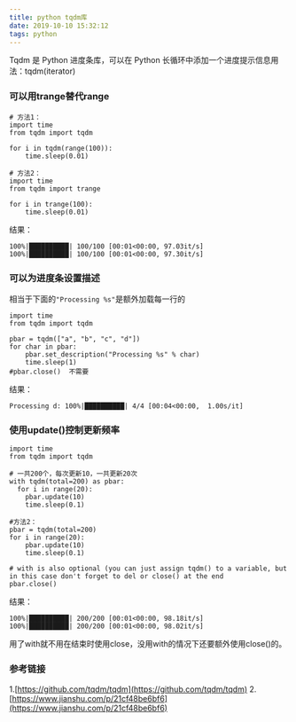 ```yaml
---
title: python tqdm库
date: 2019-10-10 15:32:12
tags: python
---
```

Tqdm 是 Python 进度条库，可以在 Python 长循环中添加一个进度提示信息用法：tqdm(iterator)
### 可以用trange替代range
```
# 方法1：
import time
from tqdm import tqdm  

for i in tqdm(range(100)):  
    time.sleep(0.01)

# 方法2：
import time
from tqdm import trange

for i in trange(100):
    time.sleep(0.01) 
```
结果：
```
100%|██████████| 100/100 [00:01<00:00, 97.03it/s]
100%|██████████| 100/100 [00:01<00:00, 97.30it/s]
```
### 可以为进度条设置描述
相当于下面的```"Processing %s"```是额外加载每一行的
```
import time
from tqdm import tqdm

pbar = tqdm(["a", "b", "c", "d"])  
for char in pbar:  
    pbar.set_description("Processing %s" % char)
    time.sleep(1)
#pbar.close()  不需要
```
结果：
```
Processing d: 100%|██████████| 4/4 [00:04<00:00,  1.00s/it]
```

### 使用update()控制更新频率
```
import time
from tqdm import tqdm

# 一共200个，每次更新10，一共更新20次
with tqdm(total=200) as pbar:
  for i in range(20):
    pbar.update(10) 
    time.sleep(0.1)

#方法2：
pbar = tqdm(total=200)  
for i in range(20):  
    pbar.update(10)
    time.sleep(0.1)

# with is also optional (you can just assign tqdm() to a variable, but in this case don't forget to del or close() at the end
pbar.close()
```
结果：
```
100%|██████████| 200/200 [00:01<00:00, 98.18it/s] 
100%|██████████| 200/200 [00:01<00:00, 98.02it/s] 
```
用了with就不用在结束时使用close，没用with的情况下还要额外使用close()的。

### 参考链接
1.[https://github.com/tqdm/tqdm](https://github.com/tqdm/tqdm)
2.[https://www.jianshu.com/p/21cf48be6bf6](https://www.jianshu.com/p/21cf48be6bf6)